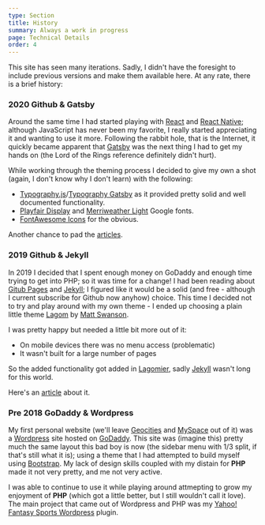 ```yaml
---
type: Section
title: History
summary: Always a work in progress
page: Technical Details
order: 4
---
```


This site has seen many iterations.  Sadly, I didn't have the foresight to include previous versions and make them available here.  At any rate, there is a brief history:

### 2020 Github & Gatsby

Around the same time I had started playing with [React](https://reactjs.org/) and [React Native](https://reactnative.dev/); although JavaScript has never been my favorite, I really started appreciating it and wanting to use it more.  Following the rabbit hole, that is the Internet, it quickly became apparent that [Gatsby](https://www.gatsbyjs.com/) was the next thing I had to get my hands on (the Lord of the Rings reference definitely didn't hurt).

While working through the theming process I decided to give my own a shot (again, I don't know why I don't learn) with the following:

- [Typography.js](https://kyleamathews.github.io/typography.js/)/[Typography Gatsby](https://www.gatsbyjs.com/plugins/gatsby-plugin-typography/) as it provided pretty solid and well documented functionality.
- [Playfair Display](https://fonts.google.com/specimen/Playfair+Display) and [Merriweather Light](https://fonts.google.com/specimen/Merriweather) Google fonts.
- [FontAwesome Icons](https://fontawesome.com/) for the obvious.

Another chance to pad the [articles](https://www.kenjdavidson.com/writing/2020/03/01/here-comes-gatsby/).

### 2019 Github & Jekyll

In 2019 I decided that I spent enough money on GoDaddy and enough time trying to get into PHP; so it was time for a change!  I had been reading about [Gitub Pages](https://pages.github.com/) and [Jekyll](https://jekyllrb.com/); I figured like it would be a solid (and free - although I current subscribe for Github now anyhow) choice.  This time I decided not to try and play around with my own theme - I ended up choosing a plain little theme [Lagom](https://github.com/swanson/lagom) by [Matt Swanson](https://mdswanson.com/).

I was pretty happy but needed a little bit more out of it:

- On mobile devices there was no menu access (problematic)
- It wasn't built for a large number of pages

So the added functionality got added in [Lagomier](https://github.com/kenjdavidson/jekyll-lagomier), sadly [Jekyll](https://jekyllrb.com/) wasn't long for this world.

Here's an [article](https://www.kenjdavidson.com/writing/2019/05/28/from-wordpress-to-github-pages/) about it.

### Pre 2018 GoDaddy & Wordpress

My first personal website (we'll leave [Geocities](https://en.wikipedia.org/wiki/Yahoo!_GeoCities) and [MySpace](https://myspace.com/) out of it) was a [Wordpress](https://www.wordpress.com) site hosted on [GoDaddy](https://www.godaddy.ca).   This site was (imagine this) pretty much the same layout this bad boy is now (the sidebar menu with 1/3 split, if that's still what it is); using a theme that I had attempted to build myself using [Bootstrap](https://getbootstrap.com).  My lack of design skills coupled with my distain for **PHP** made it not very pretty, and me not very active.  

I was able to continue to use it while playing around attmepting to grow my enjoyment of **PHP** (which got a little better, but I still wouldn't call it love).  The main project that came out of Wordpress and PHP was my [Yahoo! Fantasy Sports Wordpress](https://github.com/kenjdavidson/yahoo-fantasy-wordpress) plugin.
